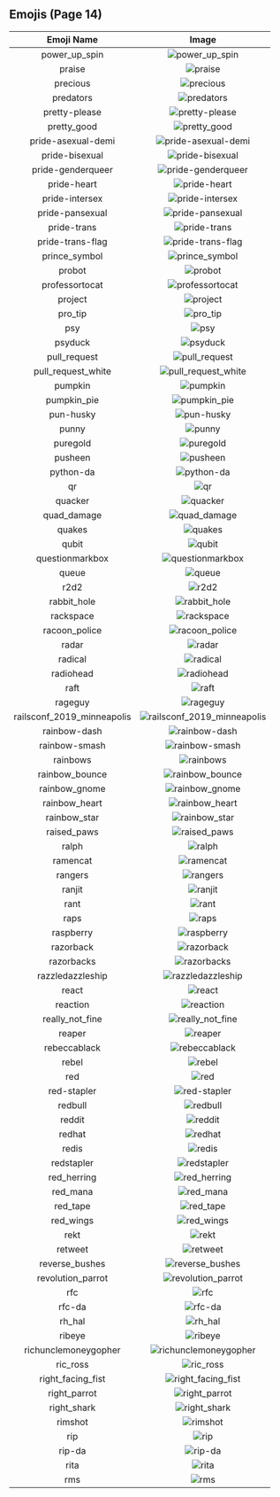 
  ## Emojis (Page 14)
  |Emoji Name|Image|
  | :-: | :-: |
  |power_up_spin| ![power_up_spin](/output/power_up_spin.gif)|
  |praise| ![praise](/output/praise)|
  |precious| ![precious](/output/precious.jpg)|
  |predators| ![predators](/output/predators.png)|
  |pretty-please| ![pretty-please](/output/pretty-please.png)|
  |pretty_good| ![pretty_good](/output/pretty_good)|
  |pride-asexual-demi| ![pride-asexual-demi](/output/pride-asexual-demi.png)|
  |pride-bisexual| ![pride-bisexual](/output/pride-bisexual.png)|
  |pride-genderqueer| ![pride-genderqueer](/output/pride-genderqueer.png)|
  |pride-heart| ![pride-heart](/output/pride-heart.png)|
  |pride-intersex| ![pride-intersex](/output/pride-intersex.png)|
  |pride-pansexual| ![pride-pansexual](/output/pride-pansexual.png)|
  |pride-trans| ![pride-trans](/output/pride-trans.png)|
  |pride-trans-flag| ![pride-trans-flag](/output/pride-trans-flag.png)|
  |prince_symbol| ![prince_symbol](/output/prince_symbol.png)|
  |probot| ![probot](/output/probot.png)|
  |professortocat| ![professortocat](/output/professortocat.png)|
  |project| ![project](/output/project.jpg)|
  |pro_tip| ![pro_tip](/output/pro_tip.png)|
  |psy| ![psy](/output/psy.gif)|
  |psyduck| ![psyduck](/output/psyduck.png)|
  |pull_request| ![pull_request](/output/pull_request.png)|
  |pull_request_white| ![pull_request_white](/output/pull_request_white.png)|
  |pumpkin| ![pumpkin](/output/pumpkin.gif)|
  |pumpkin_pie| ![pumpkin_pie](/output/pumpkin_pie.png)|
  |pun-husky| ![pun-husky](/output/pun-husky.png)|
  |punny| ![punny](/output/punny.png)|
  |puregold| ![puregold](/output/puregold.jpg)|
  |pusheen| ![pusheen](/output/pusheen.gif)|
  |python-da| ![python-da](/output/python-da.png)|
  |qr| ![qr](/output/qr.png)|
  |quacker| ![quacker](/output/quacker.png)|
  |quad_damage| ![quad_damage](/output/quad_damage.png)|
  |quakes| ![quakes](/output/quakes.png)|
  |qubit| ![qubit](/output/qubit.png)|
  |questionmarkbox| ![questionmarkbox](/output/questionmarkbox.png)|
  |queue| ![queue](/output/queue.png)|
  |r2d2| ![r2d2](/output/r2d2.gif)|
  |rabbit_hole| ![rabbit_hole](/output/rabbit_hole.png)|
  |rackspace| ![rackspace](/output/rackspace.jpg)|
  |racoon_police| ![racoon_police](/output/racoon_police.jpg)|
  |radar| ![radar](/output/radar.png)|
  |radical| ![radical](/output/radical.gif)|
  |radiohead| ![radiohead](/output/radiohead.png)|
  |raft| ![raft](/output/raft.png)|
  |rageguy| ![rageguy](/output/rageguy.png)|
  |railsconf_2019_minneapolis| ![railsconf_2019_minneapolis](/output/railsconf_2019_minneapolis.jpg)|
  |rainbow-dash| ![rainbow-dash](/output/rainbow-dash.jpg)|
  |rainbow-smash| ![rainbow-smash](/output/rainbow-smash.png)|
  |rainbows| ![rainbows](/output/rainbows)|
  |rainbow_bounce| ![rainbow_bounce](/output/rainbow_bounce.gif)|
  |rainbow_gnome| ![rainbow_gnome](/output/rainbow_gnome.png)|
  |rainbow_heart| ![rainbow_heart](/output/rainbow_heart)|
  |rainbow_star| ![rainbow_star](/output/rainbow_star.png)|
  |raised_paws| ![raised_paws](/output/raised_paws.png)|
  |ralph| ![ralph](/output/ralph.png)|
  |ramencat| ![ramencat](/output/ramencat.gif)|
  |rangers| ![rangers](/output/rangers.png)|
  |ranjit| ![ranjit](/output/ranjit.png)|
  |rant| ![rant](/output/rant.gif)|
  |raps| ![raps](/output/raps.png)|
  |raspberry| ![raspberry](/output/raspberry.png)|
  |razorback| ![razorback](/output/razorback.png)|
  |razorbacks| ![razorbacks](/output/razorbacks.png)|
  |razzledazzleship| ![razzledazzleship](/output/razzledazzleship.png)|
  |react| ![react](/output/react.png)|
  |reaction| ![reaction](/output/reaction.png)|
  |really_not_fine| ![really_not_fine](/output/really_not_fine.png)|
  |reaper| ![reaper](/output/reaper.gif)|
  |rebeccablack| ![rebeccablack](/output/rebeccablack.png)|
  |rebel| ![rebel](/output/rebel.png)|
  |red| ![red](/output/red)|
  |red-stapler| ![red-stapler](/output/red-stapler.jpg)|
  |redbull| ![redbull](/output/redbull.png)|
  |reddit| ![reddit](/output/reddit.png)|
  |redhat| ![redhat](/output/redhat.png)|
  |redis| ![redis](/output/redis.png)|
  |redstapler| ![redstapler](/output/redstapler)|
  |red_herring| ![red_herring](/output/red_herring.png)|
  |red_mana| ![red_mana](/output/red_mana.png)|
  |red_tape| ![red_tape](/output/red_tape.gif)|
  |red_wings| ![red_wings](/output/red_wings.png)|
  |rekt| ![rekt](/output/rekt.png)|
  |retweet| ![retweet](/output/retweet.png)|
  |reverse_bushes| ![reverse_bushes](/output/reverse_bushes.gif)|
  |revolution_parrot| ![revolution_parrot](/output/revolution_parrot.gif)|
  |rfc| ![rfc](/output/rfc.png)|
  |rfc-da| ![rfc-da](/output/rfc-da.png)|
  |rh_hal| ![rh_hal](/output/rh_hal.png)|
  |ribeye| ![ribeye](/output/ribeye.png)|
  |richunclemoneygopher| ![richunclemoneygopher](/output/richunclemoneygopher.jpg)|
  |ric_ross| ![ric_ross](/output/ric_ross.jpg)|
  |right_facing_fist| ![right_facing_fist](/output/right_facing_fist.png)|
  |right_parrot| ![right_parrot](/output/right_parrot.gif)|
  |right_shark| ![right_shark](/output/right_shark.gif)|
  |rimshot| ![rimshot](/output/rimshot.gif)|
  |rip| ![rip](/output/rip.png)|
  |rip-da| ![rip-da](/output/rip-da.png)|
  |rita| ![rita](/output/rita.png)|
  |rms| ![rms](/output/rms.png)|
  